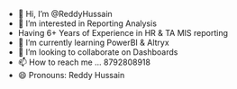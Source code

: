 - 👋 Hi, I’m @ReddyHussain
- 👀 I’m interested in Reporting Analysis
-  Having 6+ Years of Experience in HR & TA MIS reporting
- 🌱 I’m currently learning PowerBI & Altryx
- 💞️ I’m looking to collaborate on Dashboards
- 📫 How to reach me ... 8792808918
- 😄 Pronouns: Reddy Hussain

<!---
ReddyHussain/ReddyHussain is a ✨ special ✨ repository because its `README.md` (this file) appears on your GitHub profile.
You can click the Preview link to take a look at your changes.
--->

